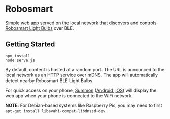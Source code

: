 Robosmart
=========

Simple web app served on the local network that discovers and controls [Robosmart Light Bulbs](http://www.smartbotics.com/#!products/c218d) over BLE.


Getting Started
---------------

    npm install
    node serve.js

By default, content is hosted at a random port. 
The URL is announced to the local network as an HTTP service over mDNS.
The app will automatically detect nearby Robosmart BLE Light Bulbs.

For quick access on your phone, [Summon](https://github.com/lab11/summon) ([Android](https://play.google.com/store/apps/details?id=edu.umich.eecs.lab11.summon), [iOS](https://itunes.apple.com/us/app/summon-lab11/id1051205682)) will display the web app when your phone is connected to the WiFi network.

__NOTE__: For Debian-based systems like Raspberry Pis, you may need to first `apt-get install libavahi-compat-libdnssd-dev`.

